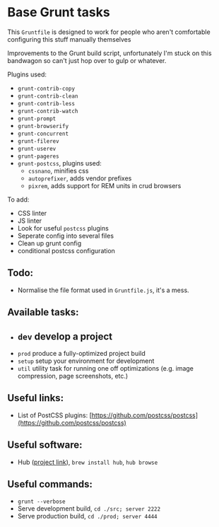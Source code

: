 Base Grunt tasks
===

This `Gruntfile` is designed to work for people who aren't comfortable configuring this stuff manually themselves

Improvements to the Grunt build script, unfortunately I'm stuck on this bandwagon so can't just hop over to gulp or whatever.

Plugins used:
- `grunt-contrib-copy`
- `grunt-contrib-clean`
- `grunt-contrib-less`
- `grunt-contrib-watch`
- `grunt-prompt`
- `grunt-browserify`
- `grunt-concurrent`
- `grunt-filerev`
- `grunt-userev`
- `grunt-pageres`
- `grunt-postcss`, plugins used:
    - `cssnano`, minifies css
    - `autoprefixer`, adds vendor prefixes
    - `pixrem`, adds support for REM units in crud browsers

To add:
- CSS linter
- JS linter
- Look for useful `postcss` plugins
- Seperate config into several files
- Clean up grunt config
- conditional postcss configuration

Todo:
---
- Normalise the file format used in `Gruntfile.js`, it's a mess.


Available tasks:
---

- `dev` develop a project
  -
- `prod` produce a fully-optimized project build
- `setup` setup your environment for development
- `util` utility task for running one off optimizations (e.g. image compression, page screenshots, etc.)

Useful links:
---

- List of PostCSS plugins: [https://github.com/postcss/postcss](https://github.com/postcss/postcss)

Useful software:
---

- Hub ([project link](https://hub.github.com/)), `brew install hub`, `hub browse`

Useful commands:
---

- `grunt --verbose`
- Serve development build, `cd ./src; server 2222`
- Serve production build, `cd ./prod; server 4444`
